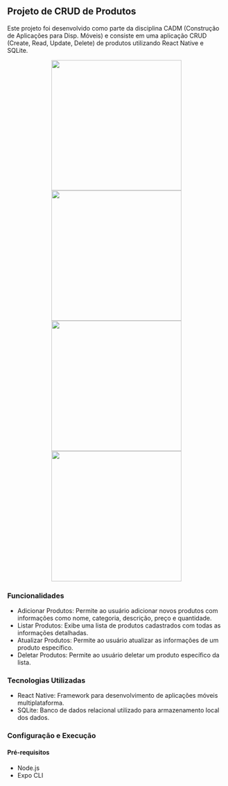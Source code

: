 ## Projeto de CRUD de Produtos
Este projeto foi desenvolvido como parte da disciplina CADM (Construção de Aplicações para Disp. Móveis) e consiste em uma aplicação CRUD (Create, Read, Update, Delete) de produtos utilizando React Native e SQLite.

<p align="center"> 
<img src="https://github.com/user-attachments/assets/5708c9da-3036-404c-b358-f6b13c0833a8" width="300">
<img src="https://github.com/user-attachments/assets/a3ca9278-922c-4f9a-b36b-7574341ea5d1" width="300">
<img src="https://github.com/user-attachments/assets/69a97248-862a-4b2f-adc4-c0b2f7a0b0b6" width="300">
<img src="https://github.com/user-attachments/assets/38bbf155-289c-4158-a1b9-1d06ae9ecbc2" width="300">
</p>


### Funcionalidades
- Adicionar Produtos: Permite ao usuário adicionar novos produtos com informações como nome, categoria, descrição, preço e quantidade.
- Listar Produtos: Exibe uma lista de produtos cadastrados com todas as informações detalhadas.
- Atualizar Produtos: Permite ao usuário atualizar as informações de um produto específico.
- Deletar Produtos: Permite ao usuário deletar um produto específico da lista.

### Tecnologias Utilizadas
- React Native: Framework para desenvolvimento de aplicações móveis multiplataforma.
- SQLite: Banco de dados relacional utilizado para armazenamento local dos dados.

### Configuração e Execução
#### Pré-requisitos
- Node.js
- Expo CLI
